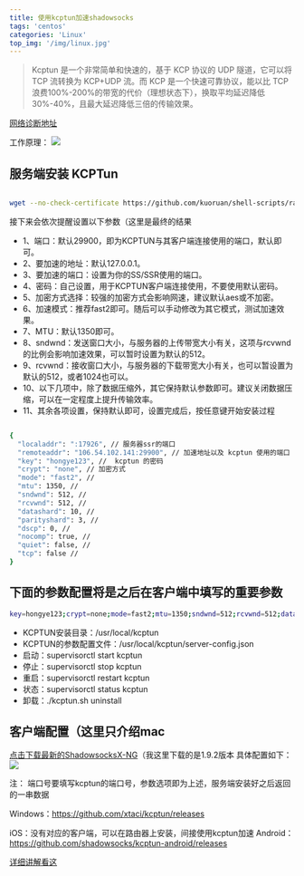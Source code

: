 ```yaml
---
title: 使用kcptun加速shadowsocks
tags: 'centos'
categories: 'Linux'
top_img: '/img/linux.jpg'
---
```


> Kcptun 是一个非常简单和快速的，基于 KCP 协议的 UDP 隧道，它可以将 TCP 流转换为 KCP+UDP 流。而 KCP 是一个快速可靠协议，能以比 TCP 浪费100%-200%的带宽的代价（理想状态下），换取平均延迟降低 30%-40%，且最大延迟降低三倍的传输效果。




<a href="https://www.bilibili.com/blackboard/diagnostics.html" target="_blank">网络诊断地址</a>



工作原理：
![](/img/kcp.png)


## 服务端安装 KCPTun

``` bash

wget --no-check-certificate https://github.com/kuoruan/shell-scripts/raw/master/kcptun/kcptun.sh && chmod +x ./kcptun.sh && ./kcptun.sh
```

接下来会依次提醒设置以下参数（这里是最终的结果
* 1、端口：默认29900，即为KCPTUN与其客户端连接使用的端口，默认即可。
* 2、要加速的地址：默认127.0.0.1。
* 3、要加速的端口：设置为你的SS/SSR使用的端口。
* 4、密码：自己设置，用于KCPTUN客户端连接使用，不要使用默认密码。
* 5、加密方式选择：较强的加密方式会影响网速，建议默认aes或不加密。
* 6、加速模式：推荐fast2即可。随后可以手动修改为其它模式，测试加速效果。
* 7、MTU：默认1350即可。
* 8、sndwnd：发送窗口大小，与服务器的上传带宽大小有关，这项与rcvwnd的比例会影响加速效果，可以暂时设置为默认的512。
* 9、rcvwnd：接收窗口大小，与服务器的下载带宽大小有关，也可以暂设置为默认的512，或者1024也可以。
* 10、以下几项中，除了数据压缩外，其它保持默认参数即可。建议关闭数据压缩，可以在一定程度上提升传输效率。
* 11、其余各项设置，保持默认即可，设置完成后，按任意键开始安装过程

``` bash

{
  "localaddr": ":17926", // 服务器ssr的端口
  "remoteaddr": "106.54.102.141:29900", // 加速地址以及 kcptun 使用的端口
  "key": "hongye123", //  kcptun 的密码
  "crypt": "none", // 加密方式
  "mode": "fast2", // 
  "mtu": 1350, // 
  "sndwnd": 512, // 
  "rcvwnd": 512, // 
  "datashard": 10, // 
  "parityshard": 3, // 
  "dscp": 0, // 
  "nocomp": true, // 
  "quiet": false, // 
  "tcp": false // 
}
```
## 下面的参数配置将是之后在客户端中填写的重要参数

``` bash
key=hongye123;crypt=none;mode=fast2;mtu=1350;sndwnd=512;rcvwnd=512;datashard=10;parityshard=3;dscp=0;nocomp
```

* KCPTUN安装目录：/usr/local/kcptun
* KCPTUN的参数配置文件：/usr/local/kcptun/server-config.json
* 启动：supervisorctl start kcptun
* 停止：supervisorctl stop kcptun
* 重启：supervisorctl restart kcptun
* 状态：supervisorctl status kcptun
* 卸载：./kcptun.sh uninstall

## 客户端配置（这里只介绍mac
<a href="https://github.com/shadowsocks/ShadowsocksX-NG/releases" target="_blank">点击下载最新的ShadowsocksX-NG</a>（我这里下载的是1.9.2版本
具体配置如下：
![](/img/ssr.png)

注： 端口号要填写kcptun的端口号，参数选项即为上述，服务端安装好之后返回的一串数据


Windows：<a href="https://github.com/xtaci/kcptun/releases" target="_blank" rel="noopener">https://github.com/xtaci/kcptun/releases</a>

iOS：没有对应的客户端，可以在路由器上安装，间接使用kcptun加速
Android：<a href="https://github.com/shadowsocks/kcptun-android/releases" target="_blank" rel="noopener">https://github.com/shadowsocks/kcptun-android/releases</a>



<a href="https://ssr.tools/588" target="_blank">详细讲解看这</a>



